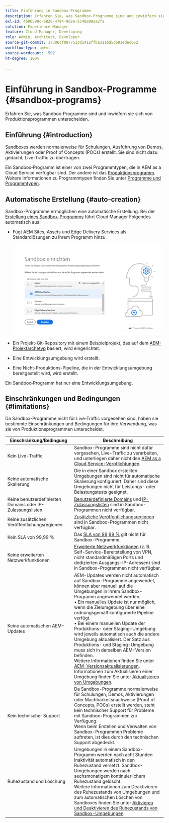 ```yaml
---
title: Einführung in Sandbox-Programme
description: Erfahren Sie, was Sandbox-Programme sind und inwiefern sie sich von Produktionsprogrammen unterscheiden.
exl-id: 4606590c-6826-4794-9d2e-5548a00aa2fa
solution: Experience Manager
feature: Cloud Manager, Developing
role: Admin, Architect, Developer
source-git-commit: 17306cf0877513d1412ffba311bd5d601edec062
workflow-type: tm+mt
source-wordcount: '502'
ht-degree: 100%

---
```



# Einführung in Sandbox-Programme {#sandbox-programs}

Erfahren Sie, was Sandbox-Programme sind und inwiefern sie sich von Produktionsprogrammen unterscheiden.

## Einführung {#introduction}

Sandboxes werden normalerweise für Schulungen, Ausführung von Demos, Aktivierungen oder Proof of Concepts (POCs) erstellt. Sie sind nicht dazu gedacht, Live-Traffic zu übertragen.

Ein Sandbox-Programm ist einer von zwei Programmtypen, die in AEM as a Cloud Service verfügbar sind. Der andere ist das [Produktionsprogramm](introduction-production-programs.md). Weitere Informationen zu Programmtypen finden Sie unter [Programme und Programmtypen](/help/implementing/cloud-manager/getting-access-to-aem-in-cloud/program-types.md).

## Automatische Erstellung {#auto-creation}

Sandbox-Programme ermöglichen eine automatische Erstellung. Bei der [Erstellung eines Sandbox-Programms](/help/implementing/cloud-manager/getting-access-to-aem-in-cloud/creating-sandbox-programs.md) führt Cloud Manager Folgendes automatisch aus:

* Fügt AEM Sites, Assets und Edge Delivery Services als Standardlösungen zu Ihrem Programm hinzu.

  ![Auswählen der Lösungen und Add-ons für eine Sandbox ](assets/sandbox-solutions-add-ons.png)

* Ein Projekt-Git-Repository mit einem Beispielprojekt, das auf dem [AEM-Projektarchetyp](https://experienceleague.adobe.com/de/docs/experience-manager-core-components/using/developing/archetype/overview) basiert, wird eingerichtet.
* Eine Entwicklungsumgebung wird erstellt.
* Eine Nicht-Produktions-Pipeline, die in der Entwicklungsumgebung bereitgestellt wird, wird erstellt.

Ein Sandbox-Programm hat nur eine Entwicklungsumgebung.

## Einschränkungen und Bedingungen {#limitations}

Da Sandbox-Programme nicht für Live-Traffic vorgesehen sind, haben sie bestimmte Einschränkungen und Bedingungen für ihre Verwendung, was sie von Produktionsprogrammen unterscheidet.

| Einschränkung/Bedingung | Beschreibung |
| --- | --- |
| Kein Live-Traffic | Sandbox-Programme sind nicht dafür vorgesehen, Live-Traffic zu verarbeiten, und unterliegen daher nicht den [AEM as a Cloud Service-Verpflichtungen](https://www.adobe.com/legal/service-commitments.html). |
| Keine automatische Skalierung | Die in einer Sandbox erstellten Umgebungen sind nicht für automatische Skalierung konfiguriert. Daher sind diese Umgebungen nicht für Leistungs- oder Belastungstests geeignet. |
| Keine benutzerdefinierten Domains oder IP-Zulassungslisten | [Benutzerdefinierte Domains](/help/implementing/cloud-manager/custom-domain-names/introduction.md) und [IP-Zulassungslisten](/help/implementing/cloud-manager/ip-allow-lists/introduction.md) sind in Sandbox-Programmen nicht verfügbar. |
| Keine zusätzlichen Veröffentlichungsregionen | [Zusätzliche Veröffentlichungsregionen](/help/operations/additional-publish-regions.md) sind in Sandbox-Programmen nicht verfügbar. |
| Kein SLA von 99,99 % | Das [SLA von 99,99 %](/help/implementing/cloud-manager/getting-access-to-aem-in-cloud/creating-production-programs.md#sla) gilt nicht für Sandbox-Programme. |
| Keine erweiterten Netzwerkfunktionen | [Erweiterte Netzwerkfunktionen](/help/security/configuring-advanced-networking.md) (z. B. Self-Service-Bereitstellung von VPN, nicht standardmäßigen Ports und dedizierten Ausgangs-IP-Adressen) sind in Sandbox-Programmen nicht verfügbar. |
| Keine automatischen AEM-Updates | AEM-Updates werden nicht automatisch auf Sandbox-Programme angewendet, können aber manuell auf die Umgebungen in Ihrem Sandbox-Programm angewendet werden.<br>• Ein manuelles Update ist nur möglich, wenn die Zielumgebung über eine ordnungsgemäß konfigurierte Pipeline verfügt.<br>• Bei einem manuellen Update der Produktions- oder Staging-Umgebung wird jeweils automatisch auch die andere Umgebung aktualisiert. Der Satz aus Produktions- und Staging-Umgebung muss sich in derselben AEM-Version befinden.<br>Weitere Informationen finden Sie unter [AEM-Versionsaktualisierungen](/help/implementing/deploying/aem-version-updates.md).<br>Informationen zum Aktualisieren einer Umgebung finden Sie unter [Aktualisieren von Umgebungen](/help/implementing/cloud-manager/manage-environments.md#updating-dev-environment). |
| Kein technischer Support | Da Sandbox-Programme normalerweise für Schulungen, Demos, Aktivierungen oder Machbarkeitsnachweise (Proof of Concepts, POCs) erstellt werden, steht kein technischer Support für Probleme mit Sandbox-Programmen zur Verfügung.<br>Wenn beim Erstellen und Verwalten von Sandbox-Programmen Probleme auftreten, ist dies durch den technischen Support abgedeckt. |
| Ruhezustand und Löschung | Umgebungen in einem Sandbox-Programm werden nach acht Stunden Inaktivität automatisch in den Ruhezustand versetzt. Sandbox-Umgebungen werden nach sechsmonatigem kontinuierlichem Ruhezustand gelöscht.<br>Weitere Informationen zum Deaktivieren des Ruhezustands von Umgebungen und zum automatischen Löschen von Sandboxes finden Sie unter [Aktivieren und Deaktivieren des Ruhezustands von Sandbox-Umgebungen](/help/implementing/cloud-manager/getting-access-to-aem-in-cloud/hibernating-environments.md). |
